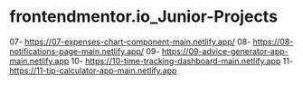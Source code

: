 # frontendmentor.io_Junior-Projects

07- https://07-expenses-chart-component-main.netlify.app/
08- https://08-notifications-page-main.netlify.app/
09- https://09-advice-generator-app-main.netlify.app
10- https://10-time-tracking-dashboard-main.netlify.app
11- https://11-tip-calculator-app-main.netlify.app
